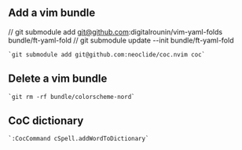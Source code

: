 ## Add a vim bundle

// git submodule add git@github.com:digitalrounin/vim-yaml-folds bundle/ft-yaml-fold
// git submodule update --init bundle/ft-yaml-fold

    `git submodule add git@github.com:neoclide/coc.nvim coc`

## Delete a vim bundle

    `git rm -rf bundle/colorscheme-nord`

## CoC dictionary

    `:CocCommand cSpell.addWordToDictionary`


